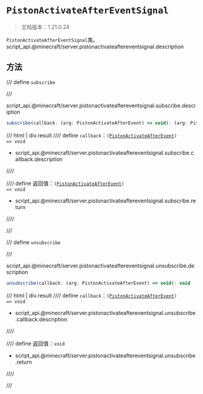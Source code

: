 # `PistonActivateAfterEventSignal`

> 文档版本：1.21.0.24

`PistonActivateAfterEventSignal`类。script_api.@minecraft/server.pistonactivateaftereventsignal.description

## 方法

/// define
`subscribe`


///

script_api.@minecraft/server.pistonactivateaftereventsignal.subscribe.description

```js
subscribe(callback: (arg: PistonActivateAfterEvent) => void): (arg: PistonActivateAfterEvent) => void
```

/// html | div.result
//// define
`callback`：<code>(<a href="../pistonactivateafterevent/">PistonActivateAfterEvent</a>) =&gt; void</code>

- script_api.@minecraft/server.pistonactivateaftereventsignal.subscribe.callback.description


////

//// define
返回值：<code>(<a href="../pistonactivateafterevent/">PistonActivateAfterEvent</a>) =&gt; void</code>

- script_api.@minecraft/server.pistonactivateaftereventsignal.subscribe.return


////

///


/// define
`unsubscribe`


///

script_api.@minecraft/server.pistonactivateaftereventsignal.unsubscribe.description

```js
unsubscribe(callback: (arg: PistonActivateAfterEvent) => void): void
```

/// html | div.result
//// define
`callback`：<code>(<a href="../pistonactivateafterevent/">PistonActivateAfterEvent</a>) =&gt; void</code>

- script_api.@minecraft/server.pistonactivateaftereventsignal.unsubscribe.callback.description


////

//// define
返回值：`void`

- script_api.@minecraft/server.pistonactivateaftereventsignal.unsubscribe.return


////

///

